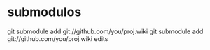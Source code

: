 # submodulos
git submodule add git://github.com/you/proj.wiki
git submodule add git://github.com/you/proj.wiki edits
